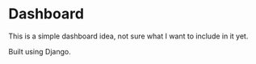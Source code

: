 # Dashboard

This is a simple dashboard idea, not sure what I want to include in it yet.

Built using Django.
